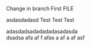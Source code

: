 Change in branch First FILE

asdasdadasd Test Test Test

adasdadsadadadadasadasda\
dsadsa
afa
af
f
afas
a
af
a
af
asf
